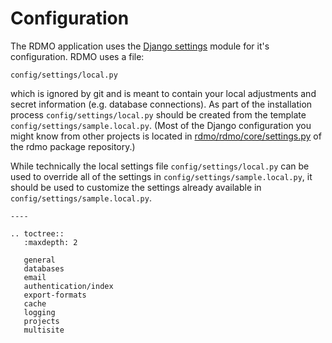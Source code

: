 # Configuration

The RDMO application uses the [Django settings](https://docs.djangoproject.com/en/1.10/topics/settings) module for it's configuration. RDMO uses a file:

```
config/settings/local.py
```

which is ignored by git and is meant to contain your local adjustments and secret information (e.g. database connections). As part of the installation process `config/settings/local.py` should be created from the template `config/settings/sample.local.py`. (Most of the Django configuration you might know from other projects is located in [rdmo/rdmo/core/settings.py](https://github.com/rdmorganiser/rdmo/blob/master/rdmo/core/settings.py) of the rdmo package repository.)

While technically the local settings file `config/settings/local.py` can be used to override all of the settings in `config/settings/sample.local.py`, it should be used to customize the settings already available in `config/settings/sample.local.py`.

```eval_rst
----

.. toctree::
   :maxdepth: 2

   general
   databases
   email
   authentication/index
   export-formats
   cache
   logging
   projects
   multisite
```
